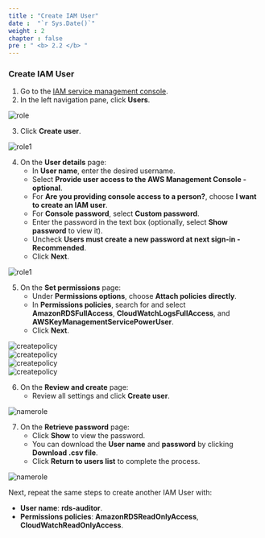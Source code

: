```yaml
---
title : "Create IAM User"
date :  "`r Sys.Date()`" 
weight : 2 
chapter : false
pre : " <b> 2.2 </b> "
---
```


### Create IAM User

1. Go to the [IAM service management console](https://console.aws.amazon.com/iamv2/).  
2. In the left navigation pane, click **Users**.  

![role](/images/2.prerequisite/038-iamuser.png)

3. Click **Create user**.  

![role1](/images/2.prerequisite/039-iamuser.png)

4. On the **User details** page:  
   + In **User name**, enter the desired username.  
   + Select **Provide user access to the AWS Management Console - optional**.  
   + For **Are you providing console access to a person?**, choose **I want to create an IAM user**.  
   + For **Console password**, select **Custom password**.  
   + Enter the password in the text box (optionally, select **Show password** to view it).  
   + Uncheck **Users must create a new password at next sign-in - Recommended**.  
   + Click **Next**.

![role1](/images/2.prerequisite/040-iamuser.png)

5. On the **Set permissions** page:  
   + Under **Permissions options**, choose **Attach policies directly**.  
   + In **Permissions policies**, search for and select **AmazonRDSFullAccess**, **CloudWatchLogsFullAccess**, and **AWSKeyManagementServicePowerUser**.  
   + Click **Next**.

![createpolicy](/images/2.prerequisite/041-iamuser.png)  
![createpolicy](/images/2.prerequisite/042-iamuser.png)  
![createpolicy](/images/2.prerequisite/043-iamuser.png)  
![createpolicy](/images/2.prerequisite/044-iamuser.png)

6. On the **Review and create** page:  
   + Review all settings and click **Create user**.

![namerole](/images/2.prerequisite/045-iamuser.png)

7. On the **Retrieve password** page:  
   + Click **Show** to view the password.  
   + You can download the **User name** and **password** by clicking **Download .csv file**.  
   + Click **Return to users list** to complete the process.

![namerole](/images/2.prerequisite/046-iamuser.png)

Next, repeat the same steps to create another IAM User with:  
   + **User name**: **rds-auditor**.  
   + **Permissions policies**: **AmazonRDSReadOnlyAccess**, **CloudWatchReadOnlyAccess**.
